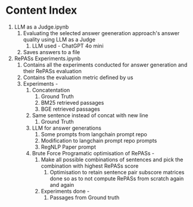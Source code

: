 # Content Index

1. LLM as a Judge.ipynb
   1. Evaluating the selected answer geeneration approach's answer quality using LLM as a Judge
      1. LLM used - ChatGPT 4o mini
   2. Saves answers to a file
2. RePASs Experiments.ipynb
   1. Contains all the experiments conducted for answer generation and their RePASs evaluation
   2. Contains the evaluation metric defined by us
   3. Experiments -
      1. Concatentation
         1. Ground Truth
         2. BM25 retrieved passages
         3. BGE retrieved passages
      2. Same sentence instead of concat with new line
         1. Ground Truth
      3. LLM for answer generations
         1. Some prompts from langchain prompt repo
         2. Modification to langchain prompt repo prompts
         3. RegNLP Paper prompt
      4. Brute Force Programatic optimisation of RePASs -
         1. Make all possible combinations of sentences and pick the combination with highest RePASs score
            1. Optimisation to retain sentence pair subscore matrices done so as to not compute RePASs from scratch again and again
         2. Experiments done -
            1. Passages from Ground truth
